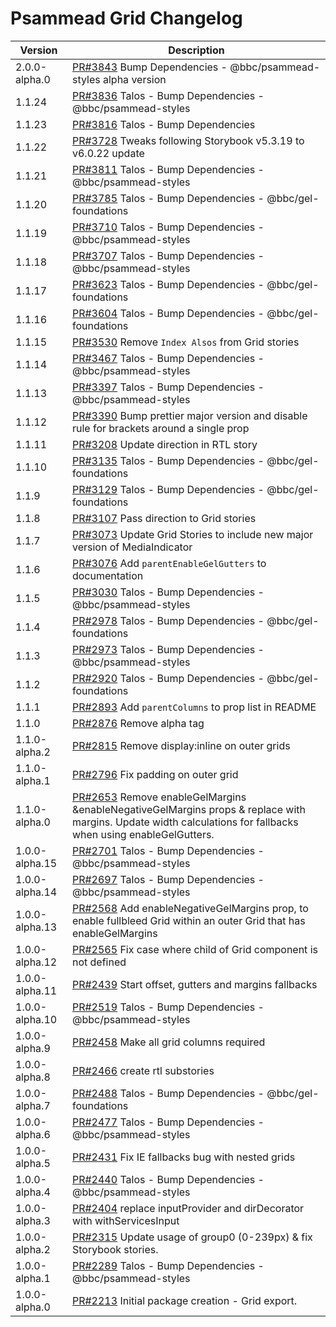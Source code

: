 # Psammead Grid Changelog

<!-- prettier-ignore -->
| Version | Description |
|---------|-------------|
| 2.0.0-alpha.0 | [PR#3843](https://github.com/bbc/psammead/pull/3843) Bump Dependencies - @bbc/psammead-styles alpha version |
| 1.1.24 | [PR#3836](https://github.com/bbc/psammead/pull/3836) Talos - Bump Dependencies - @bbc/psammead-styles |
| 1.1.23 | [PR#3816](https://github.com/bbc/psammead/pull/3816) Talos - Bump Dependencies |
| 1.1.22 | [PR#3728](https://github.com/bbc/psammead/pull/3728) Tweaks following Storybook v5.3.19 to v6.0.22 update |
| 1.1.21 | [PR#3811](https://github.com/bbc/psammead/pull/3811) Talos - Bump Dependencies - @bbc/psammead-styles |
| 1.1.20 | [PR#3785](https://github.com/bbc/psammead/pull/3785) Talos - Bump Dependencies - @bbc/gel-foundations |
| 1.1.19 | [PR#3710](https://github.com/bbc/psammead/pull/3710) Talos - Bump Dependencies - @bbc/psammead-styles |
| 1.1.18 | [PR#3707](https://github.com/bbc/psammead/pull/3707) Talos - Bump Dependencies - @bbc/psammead-styles |
| 1.1.17 | [PR#3623](https://github.com/bbc/psammead/pull/3623) Talos - Bump Dependencies - @bbc/gel-foundations |
| 1.1.16 | [PR#3604](https://github.com/bbc/psammead/pull/3604) Talos - Bump Dependencies - @bbc/gel-foundations |
| 1.1.15 | [PR#3530](https://github.com/bbc/psammead/pull/3530) Remove `Index Alsos` from Grid stories |
| 1.1.14 | [PR#3467](https://github.com/bbc/psammead/pull/3467) Talos - Bump Dependencies - @bbc/psammead-styles |
| 1.1.13 | [PR#3397](https://github.com/bbc/psammead/pull/3397) Talos - Bump Dependencies - @bbc/psammead-styles |
| 1.1.12 | [PR#3390](https://github.com/bbc/psammead/pull/3290) Bump prettier major version and disable rule for brackets around a single prop |
| 1.1.11 | [PR#3208](https://github.com/bbc/psammead/pull/3208) Update direction in RTL story |
| 1.1.10 | [PR#3135](https://github.com/bbc/psammead/pull/3135) Talos - Bump Dependencies - @bbc/gel-foundations |
| 1.1.9 | [PR#3129](https://github.com/bbc/psammead/pull/3129) Talos - Bump Dependencies - @bbc/gel-foundations |
| 1.1.8 | [PR#3107](https://github.com/bbc/psammead/pull/3107) Pass direction to Grid stories |
| 1.1.7 | [PR#3073](https://github.com/bbc/psammead/pull/3073) Update Grid Stories to include new major version of MediaIndicator |
| 1.1.6 | [PR#3076](https://github.com/bbc/psammead/pull/3076) Add `parentEnableGelGutters` to documentation |
| 1.1.5 | [PR#3030](https://github.com/bbc/psammead/pull/3030) Talos - Bump Dependencies - @bbc/psammead-styles |
| 1.1.4 | [PR#2978](https://github.com/bbc/psammead/pull/2978) Talos - Bump Dependencies - @bbc/gel-foundations |
| 1.1.3 | [PR#2973](https://github.com/bbc/psammead/pull/2973) Talos - Bump Dependencies - @bbc/psammead-styles |
| 1.1.2 | [PR#2920](https://github.com/bbc/psammead/pull/2920) Talos - Bump Dependencies - @bbc/gel-foundations |
| 1.1.1 | [PR#2893](https://github.com/bbc/psammead/pull/2893) Add `parentColumns` to prop list in README |
| 1.1.0 | [PR#2876](https://github.com/bbc/psammead/pull/2876) Remove alpha tag |
| 1.1.0-alpha.2 | [PR#2815](https://github.com/bbc/psammead/pull/2815) Remove display:inline on outer grids |
| 1.1.0-alpha.1 | [PR#2796](https://github.com/bbc/psammead/pull/2796) Fix padding on outer grid  |
| 1.1.0-alpha.0 | [PR#2653](https://github.com/bbc/psammead/pull/2653) Remove enableGelMargins &enableNegativeGelMargins props & replace with margins. Update width calculations for fallbacks when using enableGelGutters. |
| 1.0.0-alpha.15 | [PR#2701](https://github.com/bbc/psammead/pull/2701) Talos - Bump Dependencies - @bbc/psammead-styles |
| 1.0.0-alpha.14 | [PR#2697](https://github.com/bbc/psammead/pull/2697) Talos - Bump Dependencies - @bbc/psammead-styles |
| 1.0.0-alpha.13 | [PR#2568](https://github.com/bbc/psammead/pull/2568) Add enableNegativeGelMargins prop, to enable fullbleed Grid within an outer Grid that has enableGelMargins |
| 1.0.0-alpha.12 | [PR#2565](https://github.com/bbc/psammead/pull/2565) Fix case where child of Grid component is not defined |
| 1.0.0-alpha.11 | [PR#2439](https://github.com/bbc/psammead/pull/2439) Start offset, gutters and margins fallbacks |
| 1.0.0-alpha.10 | [PR#2519](https://github.com/bbc/psammead/pull/2519) Talos - Bump Dependencies - @bbc/psammead-styles |
| 1.0.0-alpha.9 | [PR#2458](https://github.com/bbc/psammead/pull/2458) Make all grid columns required |
| 1.0.0-alpha.8 | [PR#2466](https://github.com/bbc/psammead/pull/2466) create rtl substories |
| 1.0.0-alpha.7 | [PR#2488](https://github.com/bbc/psammead/pull/2488) Talos - Bump Dependencies - @bbc/gel-foundations |
| 1.0.0-alpha.6 | [PR#2477](https://github.com/bbc/psammead/pull/2477) Talos - Bump Dependencies - @bbc/psammead-styles |
| 1.0.0-alpha.5 | [PR#2431](https://github.com/bbc/psammead/pull/2431) Fix IE fallbacks bug with nested grids |
| 1.0.0-alpha.4 | [PR#2440](https://github.com/bbc/psammead/pull/2440) Talos - Bump Dependencies - @bbc/psammead-styles |
| 1.0.0-alpha.3 | [PR#2404](https://github.com/bbc/psammead/pull/2404) replace inputProvider and dirDecorator with withServicesInput |
| 1.0.0-alpha.2 | [PR#2315](https://github.com/bbc/psammead/pull/2315) Update usage of group0 (0-239px) & fix Storybook stories. |
| 1.0.0-alpha.1 | [PR#2289](https://github.com/bbc/psammead/pull/2289) Talos - Bump Dependencies - @bbc/psammead-styles |
| 1.0.0-alpha.0 | [PR#2213](https://github.com/bbc/psammead/pull/2213) Initial package creation - Grid export. |
